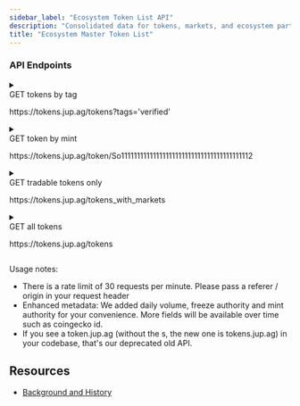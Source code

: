 ```yaml
---
sidebar_label: "Ecosystem Token List API"
description: "Consolidated data for tokens, markets, and ecosystem partners"
title: "Ecosystem Master Token List"
---
```


<head>
    <title> Token List API</title>
    <meta name="twitter:card" content="summary" />
</head>

### API Endpoints

<details>
  <summary>
    <div>
      <div className="api-method-box post">GET tokens by tag</div>
      <p className="api-method-path">https://tokens.jup.ag/tokens?tags='verified'</p>
    </div>
  </summary>

### Convenience Tags

For most people, these 2 tags are all you need. All tokens would either be verified or unknown.

| Parameter   | Description                        |
|-------------|------------------------------------|
| `verified`  | Tokens that we display as verified on jup.ag. Today, this is a superset consisting of tokens tagged “community” and “lst”. You can use this setting to automatically receive jupiter’s settings when we update our allowlist.
| `unknown`  | Untagged tokens that we display a warning on on jup.ag.                                |

### Other Tags Available

| Parameter   | Description                        |
|-------------|------------------------------------|
| `community` |  Tokens that are verified by the Jupiter community. To get a community tag for your project, go to https://catdetlist.jup.ag          |
| `strict` |  Tokens that were validated previously in the strict-list repo. This repo will be deprecated, please use the community site to get a community tag going forward.          |
| `lst` |  Sanctum’s list from their repo which we automatically pull: https://github.com/igneous-labs/sanctum-lst-list/blob/master/sanctum-lst-list.toml        |
| `birdeye-trending` |   Top 100 trending tokens from birdeye: https://birdeye.so/find-gems?chain=solana        |
| `clone` | Tokens from Clone protocol, from their repo: https://raw.githubusercontent.com/Clone-Protocol/token-list/main/token_mints.csv       |
| `pump` |   Tokens that graduated from pump, from their API       |

```
Usage: You can pass in a single tag or multiple:

- Single tag: https://tokens.jup.ag/tokens?tags=verified
- Multiple tags: https://tokens.jup.ag/tokens?tags=lst,community
```

</details>

<details>
  <summary>
    <div>
      <div className="api-method-box post">GET token by mint</div>
      <p className="api-method-path">https://tokens.jup.ag/token/So11111111111111111111111111111111111111112</p>
    </div>
  </summary>

| Parameter   | Description                        |
|-------------|------------------------------------|
| `mint_address` |  Pass the mint address of the token you want like this https://tokens.jup.ag/token/So11111111111111111111111111111111111111112          |

We only support filtering for 1 token at a time right now.

Example response:

```
{"address":"jupSoLaHXQiZZTSfEWMTRRgpnyFm8f6sZdosWBjx93v","name":"Jupiter Staked SOL","symbol":"JupSOL","decimals":9,"logoURI":"https://static.jup.ag/jupSOL/icon.png","tags":["community","strict","lst"],"daily_volume":2228947.6686637774,"freeze_authority":null,"mint_authority":"EMjuABxELpYWYEwjkKmQKBNCwdaFAy4QYAs6W9bDQDNw"},
```

</details>

<details>
  <summary>
    <div>
      <div className="api-method-box post">GET tradable tokens only</div>
      <p className="api-method-path">https://tokens.jup.ag/tokens_with_markets</p>
    </div>
  </summary>

Get all tradable tokens that meet jup.ag’s routing and liquidity threshold. 
</details>

<details>
  <summary>
    <div>
      <div className="api-method-box post">GET all tokens</div>
      <p className="api-method-path">https://tokens.jup.ag/tokens</p>
    </div>
  </summary>

Get full token list, including those not on jup.ag. Warning: The full response is large and takes time to load. Check out the other options above.
</details>

Usage notes:
- There is a rate limit of 30 requests per minute. Please pass a referer / origin in your request header
- Enhanced metadata: We added daily volume, freeze authority and mint authority for your convenience. More fields will be available over time such as coingecko id.
- If you see a token.jup.ag (without the s, the new one is tokens.jup.ag) in your codebase, that's our deprecated old API.


## Resources
 
- [Background and History](https://www.jupresear.ch/t/ecosystem-master-token-list/19786)
